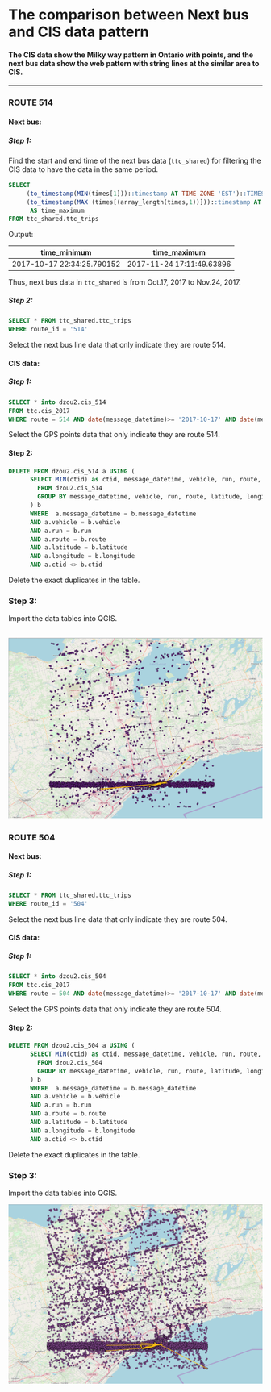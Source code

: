# The comparison between Next bus and CIS data pattern

#### The CIS data show the Milky way pattern in Ontario with points, and the next bus data show the web pattern with string lines at the similar area to CIS.

---

### ROUTE 514
#### Next bus:
##### Step 1:
Find the start and end time of the next bus data (`ttc_shared`) for filtering the CIS data to have the data in the same period.

```sql
SELECT
	 (to_timestamp(MIN(times[1]))::timestamp AT TIME ZONE 'EST')::TIMESTAMP WITHOUT TIME ZONE AS time_minimun,
	 (to_timestamp(MAX (times[(array_length(times,1))]))::timestamp AT TIME ZONE 'EST')::TIMESTAMP WITHOUT TIME ZONE
      AS time_maximum
FROM ttc_shared.ttc_trips
```
Output:

| time_minimum              | time_maximum              |
| --------------------------|---------------------------|
| 2017-10-17 22:34:25.790152| 2017-11-24 17:11:49.63896 |


Thus, next bus data in `ttc_shared` is from Oct.17, 2017 to Nov.24, 2017.

##### Step 2:

```sql
SELECT * FROM ttc_shared.ttc_trips
WHERE route_id = '514'
```
Select the next bus line data that only indicate they are route 514.

#### CIS data:

##### Step 1:

```sql
SELECT * into dzou2.cis_514
FROM ttc.cis_2017
WHERE route = 514 AND date(message_datetime)>= '2017-10-17' AND date(message_date_time) <= '2017-11-24'
```
Select the GPS points data that only indicate they are route 514.

#### Step 2:

```sql
DELETE FROM dzou2.cis_514 a USING (
      SELECT MIN(ctid) as ctid, message_datetime, vehicle, run, route, latitude, longitude
        FROM dzou2.cis_514
        GROUP BY message_datetime, vehicle, run, route, latitude, longitude HAVING COUNT(*) > 1
      ) b
      WHERE  a.message_datetime = b.message_datetime
      AND a.vehicle = b.vehicle
      AND a.run = b.run
      AND a.route = b.route
      AND a.latitude = b.latitude
      AND a.longitude = b.longitude
      AND a.ctid <> b.ctid

```
Delete the exact duplicates in the table.

### Step 3:
Import the data tables into QGIS.

!['nextbus_cis_514'](gtfs/img/nextbus_cis_514.png)
---

### ROUTE 504
#### Next bus:

##### Step 1:

```sql
SELECT * FROM ttc_shared.ttc_trips
WHERE route_id = '504'
```
Select the next bus line data that only indicate they are route 504.

#### CIS data:

##### Step 1:

```sql
SELECT * into dzou2.cis_504
FROM ttc.cis_2017
WHERE route = 504 AND date(message_datetime)>= '2017-10-17' AND date(message_date_time) <= '2017-11-24'
```
Select the GPS points data that only indicate they are route 504.

#### Step 2:

```sql
DELETE FROM dzou2.cis_504 a USING (
      SELECT MIN(ctid) as ctid, message_datetime, vehicle, run, route, latitude, longitude
        FROM dzou2.cis_504
        GROUP BY message_datetime, vehicle, run, route, latitude, longitude HAVING COUNT(*) > 1
      ) b
      WHERE  a.message_datetime = b.message_datetime
      AND a.vehicle = b.vehicle
      AND a.run = b.run
      AND a.route = b.route
      AND a.latitude = b.latitude
      AND a.longitude = b.longitude
      AND a.ctid <> b.ctid

```
Delete the exact duplicates in the table.

### Step 3:
Import the data tables into QGIS.

!['nextbus_cis_504'](gtfs/img/nextbus_cis_504.png)
